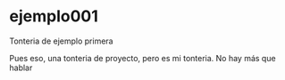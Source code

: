 # ejemplo001
Tonteria de ejemplo primera

Pues eso, una tonteria de proyecto, pero es mi tonteria. No hay más que hablar
